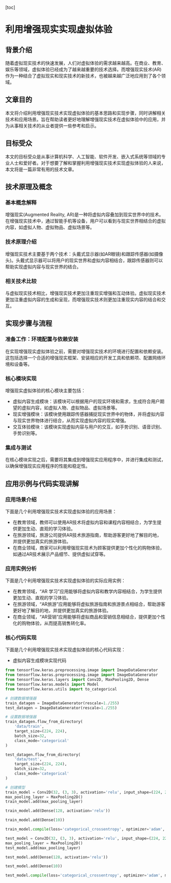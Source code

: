 
[toc]                    
                
                
利用增强现实实现虚拟体验
==================

背景介绍
------------

随着虚拟现实技术的快速发展，人们对虚拟体验的需求越来越高。在商业、教育、娱乐等领域，虚拟体验已经成为了越来越重要的技术选择。而增强现实技术(AR)作为一种结合了虚拟现实和现实技术的新技术，也被越来越广泛地应用到了各个领域。

文章目的
---------

本文将介绍利用增强现实技术实现虚拟体验的基本思路和实现步骤，同时讲解相关技术和应用场景。旨在帮助读者更好地理解增强现实技术在虚拟体验中的应用，并为从事相关技术的从业者提供一些参考和启示。

目标受众
------------

本文的目标受众是从事计算机科学、人工智能、软件开发、嵌入式系统等领域的专业人士和爱好者。对于想要了解和掌握利用增强现实技术实现虚拟体验的人来说，本文将是一篇非常有用的技术文章。

技术原理及概念
---------------------

### 基本概念解释

增强现实(Augmented Reality, AR)是一种将虚拟内容叠加到现实世界中的技术。在增强现实技术中，通过智能手机等设备，用户可以看到与现实世界相结合的虚拟内容，如虚拟人物、虚拟物品、虚拟场景等。

### 技术原理介绍

增强现实技术主要基于两个技术：头戴式显示器(如AR眼镜)和跟踪传感器(如摄像头)。头戴式显示器可以将用户的现实世界和虚拟内容相结合，跟踪传感器则可以帮助实现虚拟内容与现实世界的结合。

### 相关技术比较

与虚拟现实技术相比，增强现实技术更加注重现实增强和互动体验。虚拟现实技术更加注重虚拟内容的生成和呈现，而增强现实技术则更加注重现实内容的结合和交互。

实现步骤与流程
------------------------

### 准备工作：环境配置与依赖安装

在实现增强现实虚拟体验之前，需要对增强现实技术的环境进行配置和依赖安装。这包括选择一个合适的增强现实框架、安装相应的开发工具和依赖项、配置网络环境和设备等。

### 核心模块实现

增强现实虚拟体验的核心模块主要包括：

- 虚拟内容生成模块：该模块可以根据用户的现实环境和需求，生成符合用户期望的虚拟内容，如虚拟人物、虚拟物品、虚拟场景等。
- 现实增强模块：该模块使用跟踪传感器捕捉现实世界中的物体，并将虚拟内容与现实世界物体进行结合，从而实现虚拟内容的现实增强。
- 交互体验模块：该模块实现虚拟内容与用户的交互，如手势识别、语音识别、手势识别等。

### 集成与测试

在核心模块实现之后，需要将其集成到增强现实应用程序中，并进行集成和测试，以确保增强现实应用程序的性能和稳定性。

应用示例与代码实现讲解
------------------

### 应用场景介绍

下面是几个利用增强现实技术实现虚拟体验的应用场景：

- 在教育领域，教师可以使用AR技术将虚拟内容和课程内容相结合，为学生提供更加生动、直观的学习体验。
- 在旅游领域，旅游公司提供AR技术旅游指南，帮助游客更好地了解目的地，并提供更加真实的旅游体验。
- 在商业领域，商家可以利用增强现实技术为顾客提供更加个性化的购物体验，如通过AR技术展示产品细节、提供虚拟试穿等。

### 应用实例分析

下面是几个利用增强现实技术实现虚拟体验的实际应用实例：

- 在教育领域，“AR 学习”应用能够将虚拟内容和教学内容相结合，为学生提供更加生动、直观的学习体验。
- 在旅游领域，“AR旅游”应用能够将虚拟旅游指南和旅游景点相结合，帮助游客更好地了解目的地，并提供更加真实的旅游体验。
- 在商业领域，“AR营销”应用能够将虚拟商品和营销信息相结合，提供更加个性化的购物体验，从而提高销售转化率。

### 核心代码实现

下面是几个利用增强现实技术实现虚拟体验的核心代码实现：

- 虚拟内容生成模块实现代码
```python
from tensorflow.keras.preprocessing.image import ImageDataGenerator
from tensorflow.keras.preprocessing.image import ImageDataGenerator
from tensorflow.keras.layers import Conv2D, MaxPooling2D, Dense
from tensorflow.keras.models import Model
from tensorflow.keras.utils import to_categorical

# 创建数据增强器
train_datagen = ImageDataGenerator(rescale=1./255)
test_datagen = ImageDataGenerator(rescale=1./255)

# 设置数据增强器
train_datagen.flow_from_directory(
    'data/train',
    target_size=(224, 224),
    batch_size=32,
    class_mode='categorical'
)

test_datagen.flow_from_directory(
    'data/test',
    target_size=(224, 224),
    batch_size=32,
    class_mode='categorical'
)

# 创建模型
train_model = Conv2D(32, (3, 3), activation='relu', input_shape=(224, 224, 3))
max_pooling_layer = MaxPooling2D()
train_model.add(max_pooling_layer)

train_model.add(Dense(128, activation='relu'))

train_model.add(Dense(10))

train_model.compile(loss='categorical_crossentropy', optimizer='adam', metrics=['accuracy'])

test_model = Conv2D(32, (3, 3), activation='relu', input_shape=(224, 224, 3))
max_pooling_layer = MaxPooling2D()
test_model.add(max_pooling_layer)

test_model.add(Dense(128, activation='relu'))

test_model.add(Dense(10))

test_model.compile(loss='categorical_crossentropy', optimizer='adam', metrics=['accuracy'])
```

